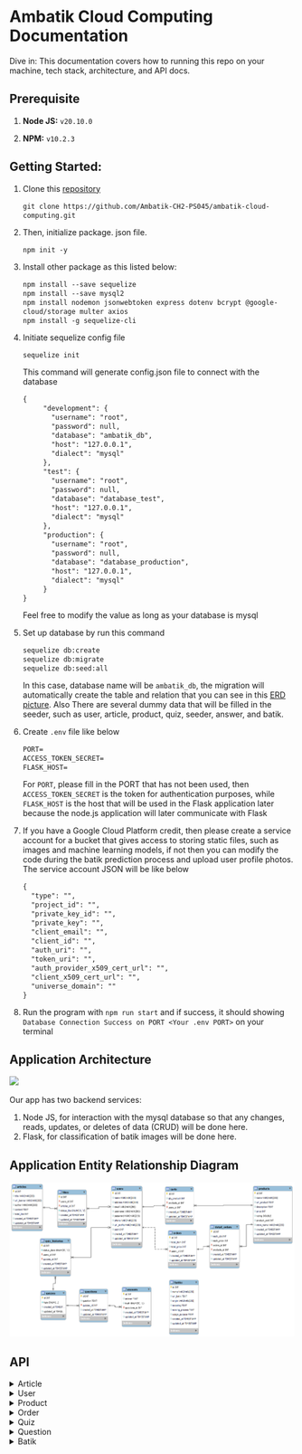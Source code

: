 # Ambatik Cloud Computing Documentation
Dive in: This documentation covers how to running this repo on your machine, tech stack, architecture, and API docs.

## Prerequisite

1. **Node JS:** `v20.10.0`

2. **NPM:** `v10.2.3`

## Getting Started:

1. Clone this [repository](https://github.com/Ambatik-CH2-PS045/ambatik-cloud-computing.git)
   
   ```
   git clone https://github.com/Ambatik-CH2-PS045/ambatik-cloud-computing.git
   ```
2. Then, initialize package. json file.
   ```
   npm init -y
   ```
3. Install other package as this listed below:
   ```
   npm install --save sequelize
   npm install --save mysql2
   npm install nodemon jsonwebtoken express dotenv bcrypt @google-cloud/storage multer axios
   npm install -g sequelize-cli
   ```
4. Initiate sequelize config file
   ```
   sequelize init
   ```
   This command will generate config.json file to connect with the database
   ```
   {
        "development": {
          "username": "root",
          "password": null,
          "database": "ambatik_db",
          "host": "127.0.0.1",
          "dialect": "mysql"
        },
        "test": {
          "username": "root",
          "password": null,
          "database": "database_test",
          "host": "127.0.0.1",
          "dialect": "mysql"
        },
        "production": {
          "username": "root",
          "password": null,
          "database": "database_production",
          "host": "127.0.0.1",
          "dialect": "mysql"
        }
   }

   ```
   Feel free to modify the value as long as your database is mysql
   
4. Set up database by run this command
   ```
   sequelize db:create
   sequelize db:migrate
   sequelize db:seed:all
   ```
   In this case, database name will be `ambatik_db`, the migration will automatically create the table and relation that you can see in this [ERD picture](https://github.com/Ambatik-CH2-PS045/ambatik-cloud-computing?tab=readme-ov-file#application-entity-relationship-diagram). Also There are several dummy data        that will be        filled in the seeder, such as user, article, product, quiz, seeder, answer, and    batik.

6. Create `.env` file like below
   ```
   PORT=
   ACCESS_TOKEN_SECRET=
   FLASK_HOST=
   ```
   For `PORT`, please fill in the PORT that has not been used, then `ACCESS_TOKEN_SECRET` is the token for authentication purposes, while `FLASK_HOST` is the host that will be used in the Flask application later    
   because the node.js application will later communicate with Flask

7. If you have a Google Cloud Platform credit, then please create a service account for a bucket that gives access to storing static files, such as images and machine learning models, if not then you can modify the code during the batik     prediction process and upload user profile photos. The service account JSON will be like below
   ```
   {
     "type": "",
     "project_id": "",
     "private_key_id": "",
     "private_key": "",
     "client_email": "",
     "client_id": "",
     "auth_uri": "",
     "token_uri": "",
     "auth_provider_x509_cert_url": "",
     "client_x509_cert_url": "",
     "universe_domain": ""
   }

   ```
8. Run the program with `npm run start` and if success, it should showing `Database Connection Success on PORT <Your .env PORT>` on your terminal

## Application Architecture
[ ![](https://github.com/Ambatik-CH2-PS045/ambatik-cloud-computing/blob/main/assets/application_architecture.jpg) ](https://github.com/Ambatik-CH2-PS045/ambatik-cloud-computing/blob/main/assets/application_architecture.jpg)

Our app has two backend services:
1. Node JS, for interaction with the mysql database so that any changes, reads, updates, or deletes of data (CRUD) will be done here.
2. Flask, for classification of batik images will be done here.

## Application Entity Relationship Diagram
[ ![](https://github.com/Ambatik-CH2-PS045/ambatik-cloud-computing/blob/main/assets/ERD_Ambatik.png) ](https://github.com/Ambatik-CH2-PS045/ambatik-cloud-computing/blob/main/assets/ERD_Ambatik.png)

## API
<details>
  <summary>Article</summary>
  
## Get all articles

  ```http
GET /article
```

**Parameters:**

| Parameter | Type | Description |
|---|---|---|
| `-` | `-` | `-` |

**Responses:**

```JSON
 {
    "error": false,
    "message": "Get all article success",
    "data": [
        {
            "id": 1,
            "title": "Istana Berbatik, Jokowi Pakai Batik Parang yang Biasa Dikenakan Raja",
            "url_banner": "https://storage.googleapis.com/ambatik_bucket/artikel_banner/artikel1.png",
            "author": "Devi Puspitasari - detikNews",
            "content": "Jakarta - Presiden Joko Widodo (Jokowi) hadiri acara Istana Berbatik di depan Istana Merdeka, Jalan Medan Merdeka Utara, Jakarta Pusat. Presiden Jokowi mengenakan batik coklat dengan motif Parang Barong yang biasa dikenakan raja. \n\nBerdasarkan keterangan dari Biro Pers Sekretariat Presiden, Minggu (1/10/2023), nama motif yang dipakai Presiden Jokowi adalah Batik Parang Barong Seling Kembang atau lengkapnya Parang Barong Seling Kembang Udan Riris. \n\nMotif batik yang dipakai oleh Jokowi memiliki makna, Motif Parang atau Memerangi. Motif itu memiliki makna seorang pemimpin harus berani bersikap tegas memerangi ketidak benaran yang ada. Motif batik Parang biasa dikenakan oleh Para Raja. \n\nKemudian, motif Udan Riris. Motif Hujan Gerimis memberikan kesejukan di tengah kondisi yang gersang/kering. Sementara itu, Ibu Negara Iriana Jokowi mengenakan kain batik motif truntum sebagai atasan, dan motif parang sebagai bawahan.",
            "total_like": 0,
            "createdAt": "2023-12-21T03:22:05.000Z",
            "updatedAt": "2023-12-21T03:22:05.000Z"
        },
        {
            "id": 2,
            "title": "Jokowi: Kita Harus Berani Perkenalkan Batik ke Acara Internasional",
            "url_banner": "https://storage.googleapis.com/ambatik_bucket/artikel_banner/artikel2.png",
            "author": "Yodie Hardiyan - Bisnis.com",
            "content": "Bisnis.com, JAKARTA--- Presiden Joko Widodo menyatakan masyarakat Indonesia harus berani memperkenalkan batik ke acara-acara internasional. Pernyataan itu disampaikan oleh Jokowi dalam acara peringatan Hari Batik Nasional ke-10 di Puro Mangkunegaran, Kota Surakarta, Rabu, (2/10/2019). \n\n“Kita juga harus berani memperkenalkan batik ke acara-acara internasional dan menjadikan batik sebagai duta budaya Indonesia pada masyarakat dunia,” tuturnya. Dalam kesempatan itu, Jokowi bercerita pertemuannya dengan mantan Perdana Menteri Australia, Malcolm Turnbull, beberapa waktu lalu. Saat itu, Turnbull datang dengan mengenakan batik yang telah disiapkan oleh Ibu Negara Iriana. Presiden mengaku dibuat pangling dengan penampilan Turnbull itu. “Saya pangling karena batiknya bagus sehingga betul-betul mengubah (gambaran) bahwa beliau bukan dari Australia, kelihatan dari Solo,” ucapnya. \n\nPresiden juga sangat senang mendengar bahwa pelajaran soal batik diberikan dalam muatan lokal di sejumlah sekolah. Saat Presiden menanyakan hal tersebut kepada salah satu pelajar SMK yang hadir dalam acara tersebut, pelajar itu menyampaikan bahwa pelajaran membatik diberikan di sekolah sebanyak tiga kali dalam seminggu. “Saya kira tiga kali sudah lebih dari cukup asal komitmen itu kita pegang terus sehingga komitmen untuk menjaga pengakuan Unesco yang menetapkan batik menjadi warisan kemanusiaan untuk budaya lisan dan nonbendawi betul-betul terus akan bisa kita pegang,” ujarnya.",
            "total_like": 0,
            "createdAt": "2023-12-21T03:22:05.000Z",
            "updatedAt": "2023-12-21T03:22:05.000Z"
        },

     ]
}
```

## Get liked article

  ```http
GET /article/like/:id (require bearer token)
```

**Parameters:**

| Parameter | Type | Description |
|---|---|---|
| `id` | `Integer` | required |

**Responses:**

```JSON
{
    "error": false,
    "message": "Get all liked article success",
    "data": [
        {
            "id": 1,
            "title": "Istana Berbatik, Jokowi Pakai Batik Parang yang Biasa Dikenakan Raja",
            "url_banner": "https://storage.googleapis.com/ambatik_bucket/artikel_banner/artikel1.png",
            "author": "Devi Puspitasari - detikNews",
            "content": "Jakarta - Presiden Joko Widodo (Jokowi) hadiri acara Istana Berbatik di depan Istana Merdeka, Jalan Medan Merdeka Utara, Jakarta Pusat. Presiden Jokowi mengenakan batik coklat dengan motif Parang Barong yang biasa dikenakan raja. \n\nBerdasarkan keterangan dari Biro Pers Sekretariat Presiden, Minggu (1/10/2023), nama motif yang dipakai Presiden Jokowi adalah Batik Parang Barong Seling Kembang atau lengkapnya Parang Barong Seling Kembang Udan Riris. \n\nMotif batik yang dipakai oleh Jokowi memiliki makna, Motif Parang atau Memerangi. Motif itu memiliki makna seorang pemimpin harus berani bersikap tegas memerangi ketidak benaran yang ada. Motif batik Parang biasa dikenakan oleh Para Raja. \n\nKemudian, motif Udan Riris. Motif Hujan Gerimis memberikan kesejukan di tengah kondisi yang gersang/kering. Sementara itu, Ibu Negara Iriana Jokowi mengenakan kain batik motif truntum sebagai atasan, dan motif parang sebagai bawahan.",
            "total_like": 1,
            "likes": [
                {
                    "id": 2,
                    "status_like": "1"
                }
            ]
        }
    ]
}
```

## Get article detail

  ```http
GET /article/details/:id/?userid
```

**Parameters:**

| Parameter | Type | Description |
|---|---|---|
| `id` | `Integer` | `Required` |
| `userid` | `Integer` | `Optional` |

**Responses:**

```JSON
{
    "error": false,
    "liked": false,
    "message": "Get detail article success with like status",
    "data": {
        "id": 1,
        "title": "Istana Berbatik, Jokowi Pakai Batik Parang yang Biasa Dikenakan Raja",
        "url_banner": "https://storage.googleapis.com/ambatik_bucket/artikel_banner/artikel1.png",
        "author": "Devi Puspitasari - detikNews",
        "content": "Jakarta - Presiden Joko Widodo (Jokowi) hadiri acara Istana Berbatik di depan Istana Merdeka, Jalan Medan Merdeka Utara, Jakarta Pusat. Presiden Jokowi mengenakan batik coklat dengan motif Parang Barong yang biasa dikenakan raja. \n\nBerdasarkan keterangan dari Biro Pers Sekretariat Presiden, Minggu (1/10/2023), nama motif yang dipakai Presiden Jokowi adalah Batik Parang Barong Seling Kembang atau lengkapnya Parang Barong Seling Kembang Udan Riris. \n\nMotif batik yang dipakai oleh Jokowi memiliki makna, Motif Parang atau Memerangi. Motif itu memiliki makna seorang pemimpin harus berani bersikap tegas memerangi ketidak benaran yang ada. Motif batik Parang biasa dikenakan oleh Para Raja. \n\nKemudian, motif Udan Riris. Motif Hujan Gerimis memberikan kesejukan di tengah kondisi yang gersang/kering. Sementara itu, Ibu Negara Iriana Jokowi mengenakan kain batik motif truntum sebagai atasan, dan motif parang sebagai bawahan.",
        "total_like": 1,
        "likes": []
    }
}
```

## Like or unlike article

  ```http
POST /article/like (require bearer token)
```

**Parameters:**

| Parameter | Type | Description |
|---|---|---|
| `-` | `-` | `-` |

**Request Body:**

```JSON
{
    "userId": 1,
    "articleId": 1
}
```

**Responses:**

Like
```JSON
{
    "error": false,
    "liked": true,
    "message": "Success like first time"
}
```


Unlike
```JSON
{
    "error": false,
    "liked": true,
    "message": "Success like first time"
}
```
</details>

<details>
  <summary>User</summary>
  
## User register

```http
    POST /users/register
```
**Parameters:**

| Parameter | Type | Description |
|---|---|---|
| `-` | `-` | `-` |

**Request Body:**

```JSON
{
    "name": "Jean Doe",
    "email": "jeandoe@gmail.com",
    "username": "jeandoe",
    "password": "jeandoe123",
    "phone": "081234567890"
}
```

**Responses:**
<br>
Success register

```JSON
{
    "error": false,
    "message": "Success register"
}
```

Account already exist

```JSON
{
    "error": true,
    "message": "Username or email already registered yet"
}
```

## User login

```http
POST /users/login
```
**Parameters:**

| Parameter | Type | Description |
|---|---|---|
| `-` | `-` | `-` |

**Request Body:**

```JSON
{
    "error": true,
    "message": "Please regist first"
}
```

**Responses:**
<br>
Account not registered
```JSON
{
    "error": true,
    "message": "Please regist first"
}
```

Success login
```JSON
{
    "error": false,
    "message": "Login success",
    "data": {
        "id": 1,
        "accessToken": "eyJhbGciOiJIUzI1NiIsInR5cCI6IkpXVCJ9.eyJ1c2VybmFtZSI6ImpvaG5kb2UiLCJpYXQiOjE3MDMxNDg3Njd9.MH67wX73tS-Nz-Y1qZC8jWgqFdQQUrOXUDg0Sl0H4kk"
    }
}
```

## Get user details


  ```http
GET /users/details/:userid
```
**Parameters:**

| Parameter | Type | Description |
|---|---|---|
| `userid` | `integer` | `required` |

**Responses:**

```JSON
{
    "error": false,
    "message": "Get user details",
    "data": {
        "name": "john",
        "address": "Jakarta",
        "email": "john@example.com",
        "username": "johndoe",
        "phone": "08123456789",
        "url_profile": "https://static9.depositphotos.com/1074452/1184/i/450/depositphotos_11843630-stock-photo-jpg-key-shows-image-format.jpg",
        "point": 0
    }
}
```

## Change photo profile
  ```http
POST /users/upload
```
**Request Form Data:**

| Key | Type | Value |
|---|---|---|
| `file` | `file` | `file-name-example.jpg` |
| `userid` | `text` | `1` |

**Responses:**

```JSON
{
    "error": false,
    "uploaded": true,
    "message": "Success upload photo profile",
    "url": "https://storage.googleapis.com/ambatik_bucket/user_photo/21-12-2023-8-43-44Python-logo-notext.svg.png"
}
```

## Edit user profile
  ```http
POST /users/update/:userid (require bearer token)
```

**Request Body:**

```JSON
{
    "address": "Jakarta Selatan",
    "phone": "123456789011"
}
```

**Responses:**

```JSON
{
    "message": "Update profile success",
    "data": {
        "id": 3,
        "name": "Gek Ari",
        "address": "Jakarta Selatan",
        "email": "gekari420@gmail.com",
        "username": "gekari",
        "password": "$2b$10$13TjO0k5jZkI7x04FODypOdh.bh4hi7Pb6bXsC/i7Dk1oNuE1iQby",
        "phone": "123456789011",
        "url_profile": "https://storage.googleapis.com/ambatik_bucket/user_photo/21-12-2023-8-43-44Python-logo-notext.svg.png",
        "createdAt": "2023-12-21T05:52:36.000Z",
        "updatedAt": "2023-12-21T09:02:33.852Z"
    }
}
```

</details>

<details>
  <summary>Product</summary>

## Get all products

  ```http
GET /product
```

**Parameters:**

| Parameter | Type | Description |
|---|---|---|
| `-` | `-` | `-` |

**Responses:**

```JSON
{
    "error": false,
    "message": "Get all product success",
    "data": [
        {
            "id": 1,
            "name": "KAIN BATIK TULIS ASLI BAKARAN PATI",
            "url_product": "https://storage.googleapis.com/ambatik_bucket/produk_photo/produk1.png",
            "price": 135000,
            "rating": 4.9,
            "product_sold": 214,
            "store_name": "Deny Batik"
        },
        {
            "id": 2,
            "name": "Hadinata Batik Pria Kemeja Panjang Furing Semi Sutra Zafeer Zahra",
            "url_product": "https://storage.googleapis.com/ambatik_bucket/produk_photo/produk2.png",
            "price": 419000,
            "rating": 4.9,
            "product_sold": 264,
            "store_name": "Hadinata Batik Official Shop"
        },

    ]
}
```

## Get detail product

```http
GET /product/details/:productid 
```

**Parameters:**

| Parameter | Type | Description |
|---|---|---|
| `productid` | `Integer` | required |

**Responses:**

```JSON
{
    "error": false,
    "message": "Get detail Product success",
    "data": {
        "id": 1,
        "name": "KAIN BATIK TULIS ASLI BAKARAN PATI",
        "url_product": "https://storage.googleapis.com/ambatik_bucket/produk_photo/produk1.png",
        "description": "BATIK TULIS ASLI \nBatik Tulis Khas Bakaran Juwana Pati \nMohon Tanyakan Stok Sebelum Order \nBahan : Katun Prima \nUkuran : -+215x115",
        "price": 135000,
        "product_sold": 214,
        "store_name": "Deny Batik"
    }
}
```

## Get all product in cart 

  ```http
GET /product/cart/:userid (require bearer token)
```
**Parameters:**

| Parameter | Type | Description |
|---|---|---|
| `userid` | `Integer` | required |

**Responses:**

```JSON
{
    "error": false,
    "emptyCart": false,
    "message": "Get all product in cart success",
    "totalQty": 3,
    "grandTotal": 1125000,
    "data": [
        {
            "id": 1,
            "name": "KAIN BATIK TULIS ASLI BAKARAN PATI",
            "url_product": "https://storage.googleapis.com/ambatik_bucket/produk_photo/produk1.png",
            "price": 135000,
            "store_name": "Deny Batik",
            "total_qty": "1",
            "total_price": "135000"
        },
        {
            "id": 4,
            "name": "Laskala Batik Premium Slimfit Sandro 2.0 K08A331",
            "url_product": "https://storage.googleapis.com/ambatik_bucket/produk_photo/produk4.png",
            "price": 495000,
            "store_name": "Laskala Batik Official Shop",
            "total_qty": "2",
            "total_price": "990000"
        }
    ]
}
```

## Add / reduce product to cart

```http
POST /product/cart
```
**Request Body:**
<br>Add Product</br>

```JSON
{
    "userId": 1,
    "productId": 1,
    "command": "add"
}
```
<br>Reduce Product</br>

```JSON
{
    "userId": 1,
    "productId": 1,
    "command": "reduce"
}
```

**Responses:**
<br></br>

Success add product for the first time
```JSON
{
    "error": false,
    "firstTimeAdded": true,
    "message": "Added product for the first time into cart"
}
```
Success increment product by 1
```JSON
{
    "error": false,
    "firstTimeAdded": true,
    "message": "Added product for the first time into cart"
}
```
Success delete product from cart
```JSON
{
    "error": false,
    "reduce": true,
    "message": "Delete one product in cart"
}
```
Success decrement product by 1
```JSON
{
    "error": false,
    "reduce": true,
    "message": "Product already in cart, decrement qty product"
}
```
</details>

<details>
  <summary>Order</summary>

## Get all order by specified user id

  ```http
GET /order/:userid
```

**Parameters:**

| Parameter | Type | Description |
|---|---|---|
| `userid` | `Integer` | `required` |

**Responses:**
<br></br>

Success get all order by userid
```JSON
{
    "error": false,
    "availableOrder": true,
    "message": "Get all order success",
    "data": [
        {
            "id": 4,
            "total_item": 1,
            "total_price": 419000,
            "createdAt": "2023-12-21T05:43:14.000Z",
            "other_item": 0,
            "product.id": 2,
            "product.name": "Hadinata Batik Pria Kemeja Panjang Furing Semi Sutra Zafeer Zahra",
            "product.url_product": "https://storage.googleapis.com/ambatik_bucket/produk_photo/produk2.png"
        },
        {
            "id": 3,
            "total_item": 1,
            "total_price": 135000,
            "createdAt": "2023-12-21T04:21:31.000Z",
            "other_item": 0,
            "product.id": 1,
            "product.name": "KAIN BATIK TULIS ASLI BAKARAN PATI",
            "product.url_product": "https://storage.googleapis.com/ambatik_bucket/produk_photo/produk1.png"
        },
        {
            "id": 2,
            "total_item": 2,
            "total_price": 270000,
            "createdAt": "2023-12-21T03:30:01.000Z",
            "other_item": 0,
            "product.id": 1,
            "product.name": "KAIN BATIK TULIS ASLI BAKARAN PATI",
            "product.url_product": "https://storage.googleapis.com/ambatik_bucket/produk_photo/produk1.png"
        },
        {
            "id": 1,
            "total_item": 9,
            "total_price": 2037000,
            "createdAt": "2023-12-21T03:28:59.000Z",
            "other_item": 2,
            "product.id": 3,
            "product.name": "KAIN BATIK TULIS ASLI BAKARAN PATI",
            "product.url_product": "https://storage.googleapis.com/ambatik_bucket/produk_photo/produk3.png"
        }
    ]
}
```

## Get order details

  ```http
GET /order/details/:id/:userid
```

**Parameters:**

| Parameter | Type | Description |
|---|---|---|
| `id` | `Integer` | `required` |
| `userid` | `Integer` | `required` |

**Response**

```JSON
{
    "error": false,
    "message": "Get detail detail order",
    "data": [
        {
            "id": 1,
            "total_item": 9,
            "total_price": 2037000,
            "products": [
                {
                    "name": "KAIN BATIK TULIS ASLI BAKARAN PATI",
                    "url_product": "https://storage.googleapis.com/ambatik_bucket/produk_photo/produk1.png",
                    "price": 135000,
                    "store_name": "Deny Batik",
                    "detail_order": {
                        "each_qty": 4
                    }
                },
                {
                    "name": "Hadinata Batik Pria Kemeja Panjang Furing Semi Sutra Zafeer Zahra",
                    "url_product": "https://storage.googleapis.com/ambatik_bucket/produk_photo/produk2.png",
                    "price": 419000,
                    "store_name": "Hadinata Batik Official Shop",
                    "detail_order": {
                        "each_qty": 3
                    }
                },
                {
                    "name": "Batik Pria WAYANG SOGAN Full Furing Bahan Katun Halus High Quality",
                    "url_product": "https://storage.googleapis.com/ambatik_bucket/produk_photo/produk3.png",
                    "price": 120000,
                    "store_name": "Batik Dewa Ruci",
                    "detail_order": {
                        "each_qty": 2
                    }
                }
            ]
        }
    ]
}
```

## Checkout

  ```http
POST /article/like (require bearer token)
```

**Request Body:**

```JSON
{
    "totalqty": 1,
    "grandtotal": 935000,
    "userId": 1,
    "eachqtys": [1],
    "eachprices": [935000],
    "productIds": [1]
}
```

**Response**

Checkout
```JSON
{
    "error": false,
    "checkout": true,
    "message": "Successfully checkout product & remove product from cart"
}
```
</details>

<details>
  <summary>Quiz</summary>
  
  ## Get all quiz module

  ```http
GET /quiz/list/:userid
```

**Parameters:**
| Parameter | Type | Description |
|---|---|---|
| `userid` | `Integer` | `optional` |

**Responses:**

```JSON
{
    "error": false,
    "message": "Get all quiz type",
    "data": [
        {
            "id": 1,
            "type": "Quiz 1",
            "quiz_histories": []
        },
        {
            "id": 2,
            "type": "Quiz 2",
            "quiz_histories": []
        },
        {
            "id": 3,
            "type": "Quiz 3",
            "quiz_histories": []
        }
    ]
}
```

 ## Get quiz leaderboard

 ```http
 GET /quiz/leaderboard
 ```

**Parameters:**

| Parameter | Type | Description |
|---|---|---|
| `-` | `-` | `-` |

**Responses:**

```JSON
{
    "error": false,
    "message": "Get user leaderboard",
    "data": [
        {
            "name": "Austin Lieandro",
            "point": 200,
            "url_profile": "https://storage.googleapis.com/ambatik_bucket/user_photo/21-12-2023-3-23-40IMG_20231221_111712-1703132232312_7691825550391038764.jpg"
        },
        {
            "name": "adam",
            "point": 200,
            "url_profile": "https://storage.googleapis.com/ambatik_bucket/user_photo/default-photo-profile.png"
        },
        {
            "name": "Gek Ari",
            "point": 100,
            "url_profile": "https://storage.googleapis.com/ambatik_bucket/user_photo/21-12-2023-8-43-44Python-logo-notext.svg.png"
        },
        {
            "name": "john",
            "point": 0,
            "url_profile": "https://static9.depositphotos.com/1074452/1184/i/450/depositphotos_11843630-stock-photo-jpg-key-shows-image-format.jpg"
        },
    ]
}
```
## Submit quiz

```http
POST /quiz/submit
```

**Request Body:**

```JSON
{
    "userid": 1,
    "quizid": 1,
    "questionIds": [1,2,3,4,5],
    "answerIds": [2,7,10,14,19]
}
```

**Responses:**

```JSON
{
    "error": false,
    "message": "Submitted quiz and get result",
    "data": [
        {
            "summary": {
                "firstAttempt": true,
                "previousHighest": null,
                "totalCorrect": 5,
                "totalWrong": 0,
                "accumulatePoint": 500
            }
        }
    ]
}
```

</details>

<details>
  <summary>Question</summary>
  
  ## Get question based on quiz module

  ```http
GET /quiz/:quizId/question/:questionid
```

**Parameters:**

| Parameter | Type | Description |
|---|---|---|
| `quizid` | `Integer` | `required` |
| `questionid` | `Integer` | `required` |

**Responses:**

```JSON
{
    "error": false,
    "message": "Get question",
    "data": {
        "id": 1,
        "question": "Batik ini berasal dari Daerah Istimewa Yogyakarta, makna batik ini ialah cinta yang tumbuh kembali. Batik ini biasanya dipakai oleh orang tua pengantin pada hari pernikahan. Batik yang dimaksud adalah ….",
        "answers": [
            {
                "id": 1,
                "answer": "Batik Tambal",
                "questionId": 1
            },
            {
                "id": 2,
                "answer": "Batik Truntum",
                "questionId": 1
            },
            {
                "id": 3,
                "answer": "Batik Sogan",
                "questionId": 1
            },
            {
                "id": 4,
                "answer": "Batik Simbut",
                "questionId": 1
            }
        ]
    }
}
```



</details>

<details>
  <summary>Batik</summary>

  ## Get question based on quiz module

```http
GET /batik/
```  

**Parameters:**

| Parameter | Type | Description |
|---|---|---|
| `-` | `-` | `-` |

**Responses:**
```JSON
{
    "error": false,
    "message": "Get all batik success",
    "data": [
        {
            "id": 1,
            "name": "Batik Truntum",
            "url_batik": "https://storage.googleapis.com/ambatik_bucket/batik_photo/1_truntum.jpg",
            "origin": "Daerah Istimewa Yogyakarta"
        },
        {
            "id": 2,
            "name": "Batik Tambal",
            "url_batik": "https://storage.googleapis.com/ambatik_bucket/batik_photo/2_tambal.jpg",
            "origin": "Daerah Istimewa Yogyakarta"
        },
        {
            "id": 3,
            "name": "Batik Sogan",
            "url_batik": "https://storage.googleapis.com/ambatik_bucket/batik_photo/3_sogan.jpg",
            "origin": "Yogyakarta dan Solo"
        },
    ]
}
```

## Get batik details

```http
GET /batik/:id
```

**Parameters:**

| Parameter | Type | Description |
|---|---|---|
| `id` | `Integer` | `Required` |

**Responses:**
```JSON
{
    "error": false,
    "message": "Get selected batik",
    "data": {
        "name": "Batik Sogan",
        "url_batik": "https://storage.googleapis.com/ambatik_bucket/batik_photo/3_sogan.jpg",
        "origin": "Yogyakarta dan Solo",
        "meaning": "Batik Sogan adalah salah satu jenis batik klasik. Nama Sogan diambil dari pohon soga yang digunakan dalam proses pembuatan batik ini. Batik Sogan sendiri berasal dari Yogyakarta dan Solo. Namun, kedua batiknya tidak mirip. Perbedaan batiknya terletak di warna. Umumnya batik Sogan Yogya berwarna coklat tua, hitam dan putih. Sementara batik Sogan Solo didominasi warna orange muda dan coklat.",
        "making_process": "- Pengkhetelan: Membuat pola atau motif batik pada kertas \n- Menyorek: Memindahkan pola dari kertas ke kain \n- Menyanting: Melekatkan malam atau jaringan pada kain untuk menjaga pola \n- Menembok: Menyusun kain yang telah diperkhet dan disanting dengan lain \n- Nyelup: Melakukan proses nyelup untuk menjaga pola pada kain \n- Pewarnaan: Menggunakan cara mbabar untuk memperawatkan bahan dengan lain selama proses pembatikan \n- Pembersihan: Menyaring dan membersihkan kain yang telah melalui proses pembatikan",
        "usage_purpose": "Dulunya, batik ini dipakai raja-raja di Jawa khususnya keraton kesultanan Solo. Namun, sekarang dapat dipakai oleh siapa saja, baik warga keraton maupun orang biasa."
    },
    "products": [
        {
            "id": 3,
            "name": "Batik Pria WAYANG SOGAN Full Furing Bahan Katun Halus High Quality",
            "url_product": "https://storage.googleapis.com/ambatik_bucket/produk_photo/produk3.png",
            "price": 120000,
            "rating": 4.7,
            "product_sold": 461,
            "store_name": "Batik Dewa Ruci"
        },
        {
            "id": 19,
            "name": "Aryadawi Batik Sogan Blouse",
            "url_product": "https://storage.googleapis.com/ambatik_bucket/produk_photo/produk24.png",
            "price": 369000,
            "rating": 4.8,
            "product_sold": 100,
            "store_name": "DhieVine Batik"
        },
        {
            "id": 28,
            "name": "Batik Sogan Solo Pria Lengan Panjang Katun Premium Lapis Furing Adem",
            "url_product": "https://storage.googleapis.com/ambatik_bucket/produk_photo/sogan_1.jpg",
            "price": 203500,
            "rating": 4.9,
            "product_sold": 250,
            "store_name": "Batik Fauzana"
        },
        {
            "id": 29,
            "name": "Baju Kemeja Lengan Panjang Batik Sogan Katun",
            "url_product": "https://storage.googleapis.com/ambatik_bucket/produk_photo/sogan_2.jpg",
            "price": 150000,
            "rating": 5,
            "product_sold": 7,
            "store_name": "My Ethnic Batik"
        },
        {
            "id": 30,
            "name": "Kemeja Batik Pria Lengan Panjang Naga Bulan Sogan By Batik Florist",
            "url_product": "https://storage.googleapis.com/ambatik_bucket/produk_photo/sogan_3.jpg",
            "price": 160000,
            "rating": 5,
            "product_sold": 7,
            "store_name": "Galeri Batik Ardev"
        }
    ]
}
```

## Prediction and upload batik

```http
POST /batik/predict
```

**Request Form Data:**

| Key | Type | Value |
|---|---|---|
| `file` | `file` | `file-name-example.jpg` |

**Responses:**

```JSON
{
    "error": false,
    "message": "Get prediction batik",
    "batikName": "pring sedapur",
    "accuracy": 91.72,
    "data": {
        "id": 6,
        "name": "Batik Pring Sedapur",
        "url_batik": "https://storage.googleapis.com/ambatik_bucket/batik_photo/6_pring_sedapur.jpg",
        "origin": "Sidomukti, Jawa Timur",
        "meaning": "Pring Sedapur merupakan motif batik yang terkenal unik dan indah. Pasalnya, motif batik khas Jawa Timur ini memadukan corak pohon bambu, dengan unsur-unsur alam. Menjadikan tanaman bambu sebagai objek utama, batik motif Pring Sedapur melambangkan persatuan dan kekuatan.",
        "making_process": "Untuk mengembangkan produk batik Pring Sedapur, dapat dilakukan dengan menciptakan inovasi motif-motif baru yang lebih menarik dan juga campur \nProses pembuatan batik pada umumnya melibatkan beberapa tahap, seperti membuat pola, menggambar pola pada kain, mengaplikasikan malam pada bagian-bagian tertentu pada kain, pewarnaan, dan pembersihan \nSetiap motif batik memiliki ciri khas dan teknik pembuatan yang berbeda-beda, tergantung pada daerah asal dan tradisi yang berkembang di masyarakat setempat",
        "usage_purpose": "Motif batik khas Jawa Timur ini memadukan corak pohon bambu, dengan unsur-unsur alam. Menjadikan tanaman bambu sebagai objek utama, batik motif Pring Sedapur melambangkan persatuan dan kekuatan. Dengan kata lain, motif batik ini mengajarkan manusia untuk hidup bersama dan rukun satu sama lain."
    },
    "products": [
        {
            "id": 37,
            "name": "Pring Sedapur - Kemeja Batik",
            "url_product": "https://storage.googleapis.com/ambatik_bucket/produk_photo/sekar_jagad_3.jpg",
            "price": 245000,
            "rating": 5,
            "product_sold": 30,
            "store_name": "Krishan Batik"
        },
        {
            "id": 38,
            "name": "Pring Sedapur - Kemeja Batik",
            "url_product": "https://storage.googleapis.com/ambatik_bucket/produk_photo/pring_sedapur_1.jpg",
            "price": 245000,
            "rating": 5,
            "product_sold": 30,
            "store_name": "Krishan Batik"
        },
        {
            "id": 39,
            "name": "Promo Undurjoyo - Blouse Batik Motif Pring Sedapur Murah",
            "url_product": "https://storage.googleapis.com/ambatik_bucket/produk_photo/pring_sedapur_2.jpg",
            "price": 118800,
            "rating": 4.5,
            "product_sold": 45,
            "store_name": "Malek Shop"
        }
    ]
}
```

## Personalization
```http
POST /batik/personalization
```

**Request Body:**
```JSON
{
    "userAnswers": [2,2,2]
}
```

**Responses:**
```JSON
{
    "error": false,
    "message": "Get selected batik",
    "data": [
        {
            "id": 3,
            "name": "Sogan",
            "url_image": "https://storage.googleapis.com/ambatik_bucket/batik_photo/3_sogan.jpg"
        },
        {
            "id": 9,
            "name": "Nitik",
            "url_image": "https://storage.googleapis.com/ambatik_bucket/batik_photo/9_nitik.jpg"
        },
        {
            "id": 12,
            "name": "Kawung",
            "url_image": "https://storage.googleapis.com/ambatik_bucket/batik_photo/12_kawung.png"
        }
    ]
}
```

</details>

